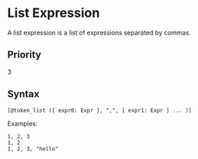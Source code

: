 # List Expression

A list expression is a list of expressions separated by commas.

## Priority

3

## Syntax

```
[@token_list ([ expr0: Expr ], ",", [ expr1: Expr ] ... )]
```

Examples:

```
1, 2, 3
1, 2
1, 2, 3, "hello"
```
